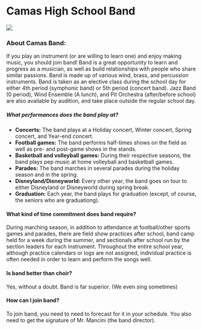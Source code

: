 <link rel="stylesheet" type="text/css" href="main.css"/>

# Camas High School Band

<img src="http://staff.camas.wednet.edu/blogs/chsband/files/2013/11/cropped-camasfball1-5909.jpg">

### About Camas Band:
If you play an instrument (or are willing to learn one) and enjoy making music, you should join band! Band is a great opportunity to learn and progress as a musician, as well as build relationships with people who share similar passions. Band is made up of various wind, brass, and percussion instruments. Band is taken as an elective class during the school day for either 4th period (symphonic band) or 5th period (concert band). Jazz Band (0 period), Wind Ensemble (A lunch), and Pit Orchestra (after/before school) are also available by audition, and take place outside the regular school day.



##### What performances does the band play at?
- **Concerts:** The band plays at a Holiday concert, Winter concert, Spring concert, and Year-end concert.
- **Football games:** The band performs half-times shows on the field as well as pre- and post-game shows in the stands.
- **Basketball and volleyball games:** During their respective seasons, the band plays pep music at home volleyball and basketball games.
- **Parades:** The band marches in several parades during the holiday season and in the spring. 
- **Disneyland/Disneyworld:** Every other year, the band goes on tour to either Disneyland or Disneyworld during spring break.
- **Graduation:** Each year, the band plays for graduation (except, of course, the seniors who are graduationg).


#### What kind of time commitment does band require?
During marching season, in addition to attendance at football/other sports games and parades, there are field show practices after school, band camp held for a week during the summer, and sectionals after school run by the section leaders for each instrument. Throughout the entire school year, although practice calendars or logs are not assigned, individual practice is often needed in order to learn and perform the songs well. 


#### Is band better than choir?
Yes, without a doubt. Band is far superior. (We even sing sometimes)


#### How can I join band?
To join band, you need to need to forecast for it in your schedule. You also need to get the signature of Mr. Mancini (the band director). 
